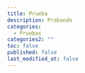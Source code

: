 ```yaml
---
title: Prueba
description: Probando
categories:
  - Pruebas
categories2: ""
toc: false
published: false
last_modified_at: false
---
```

